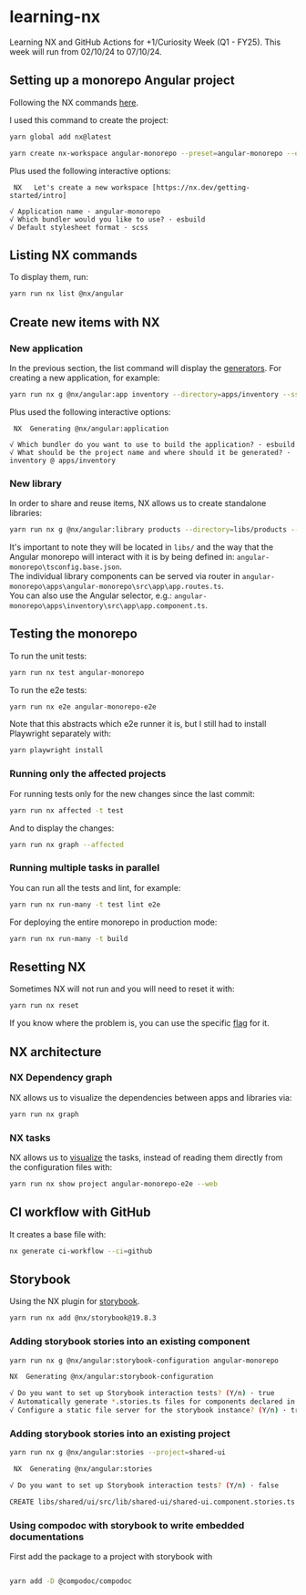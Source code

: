 # learning-nx

Learning NX and GitHub Actions for +1/Curiosity Week (Q1 - FY25). This week will run from 02/10/24 to 07/10/24.

## Setting up a monorepo Angular project

Following the NX commands [here](https://nx.dev/nx-api/nx/documents/create-nx-workspace).

I used this command to create the project:

```sh
yarn global add nx@latest
```

```sh
yarn create nx-workspace angular-monorepo --preset=angular-monorepo --e2eTestRunner=playwright --name=learning-nx --nxCloud=skip --skipGit=true --ssr=true --useGitHub=true --packageManager=yarn
```

Plus used the following interactive options:

```
 NX   Let's create a new workspace [https://nx.dev/getting-started/intro]

√ Application name · angular-monorepo
√ Which bundler would you like to use? · esbuild
√ Default stylesheet format · scss
```

## Listing NX commands

To display them, run:

```sh
yarn run nx list @nx/angular
```

## Create new items with NX

### New application

In the previous section, the list command will display the [generators](https://nx.dev/nx-api/nx/documents/generate).
For creating a new application, for example:

```sh
yarn run nx g @nx/angular:app inventory --directory=apps/inventory --ssr=true --dry-run
```

Plus used the following interactive options:

```
 NX  Generating @nx/angular:application

√ Which bundler do you want to use to build the application? · esbuild
√ What should be the project name and where should it be generated? · inventory @ apps/inventory
```

### New library

In order to share and reuse items, NX allows us to create standalone libraries:

```sh
yarn run nx g @nx/angular:library products --directory=libs/products --standalone --dry-run
```

It's important to note they will be located in `libs/` and the way that the Angular monorepo will interact with it is by being defined in: `angular-monorepo\tsconfig.base.json`.  
The individual library components can be served via router in `angular-monorepo\apps\angular-monorepo\src\app\app.routes.ts`.  
You can also use the Angular selector, e.g.: `angular-monorepo\apps\inventory\src\app\app.component.ts`.

## Testing the monorepo

To run the unit tests:

```sh
yarn run nx test angular-monorepo
```

To run the e2e tests:

```sh
yarn run nx e2e angular-monorepo-e2e
```

Note that this abstracts which e2e runner it is, but I still had to install Playwright separately with:

```sh
yarn playwright install
```

### Running only the affected projects

For running tests only for the new changes since the last commit:

```sh
yarn run nx affected -t test
```

And to display the changes:

```sh
yarn run nx graph --affected
```

### Running multiple tasks in parallel

You can run all the tests and lint, for example:

```sh
yarn run nx run-many -t test lint e2e
```

For deploying the entire monorepo in production mode:

```sh
yarn run nx run-many -t build
```

## Resetting NX

Sometimes NX will not run and you will need to reset it with:

```sh
yarn run nx reset
```

If you know where the problem is, you can use the specific [flag](https://nx.dev/nx-api/nx/documents/reset) for it.

## NX architecture

### NX Dependency graph

NX allows us to visualize the dependencies between apps and libraries via:

```sh
yarn run nx graph
```

### NX tasks

NX allows us to [visualize](https://nx.dev/nx-api/nx/documents/show) the tasks, instead of reading them directly from the configuration files with:

```sh
yarn run nx show project angular-monorepo-e2e --web
```

## CI workflow with GitHub

It creates a base file with:

```sh
nx generate ci-workflow --ci=github
```

## Storybook

Using the NX plugin for [storybook](https://storybook.js.org/).

```sh
yarn run nx add @nx/storybook@19.8.3
```

### Adding storybook stories into an existing component

```sh
yarn run nx g @nx/angular:storybook-configuration angular-monorepo
```

```sh
NX  Generating @nx/angular:storybook-configuration

√ Do you want to set up Storybook interaction tests? (Y/n) · true
√ Automatically generate *.stories.ts files for components declared in this project? (Y/n) · true
√ Configure a static file server for the storybook instance? (Y/n) · true
```
### Adding storybook stories into an existing project

```sh
yarn run nx g @nx/angular:stories --project=shared-ui
```

```sh
 NX  Generating @nx/angular:stories

√ Do you want to set up Storybook interaction tests? (Y/n) · false

CREATE libs/shared/ui/src/lib/shared-ui/shared-ui.component.stories.ts
```

### Using compodoc with storybook to write embedded documentations

First add the package to a project with storybook with
```sh

yarn add -D @compodoc/compodoc
```
